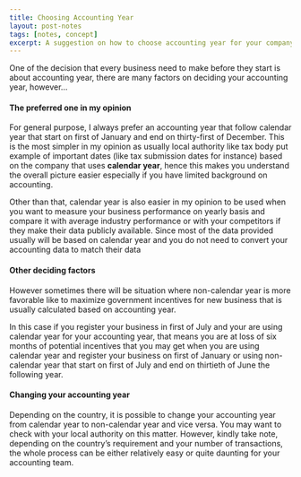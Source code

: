 ```yaml
---
title: Choosing Accounting Year
layout: post-notes
tags: [notes, concept]
excerpt: A suggestion on how to choose accounting year for your company
---
```


One of the decision that every business need to make before they start is about accounting year, there are many factors on deciding your accounting year, however…

#### The preferred one in my opinion
For general purpose, I always prefer an accounting year that follow calendar year that start on first of January and end on thirty-first of December. This is the most simpler in my opinion as usually local authority like tax body put example of important dates (like tax submission dates for instance) based on the company that uses <b>calendar year</b>, hence this makes you understand the overall picture easier especially if you have limited background on accounting.  

Other than that, calendar year is also easier in my opinion to be used when you want to measure your business performance on yearly basis and compare it with average industry performance or with your competitors if they make their data publicly available. Since most of the data provided usually will be based on calendar year and you do not need to convert your accounting data to match their data  

#### Other deciding factors
However sometimes there will be situation where non-calendar year is more favorable like to maximize government incentives for new business that is usually calculated based on accounting year.

In this case if you register your business in first of July and your are using calendar year for your accounting year, that means you are at loss of six months of potential incentives that you may get when you are using calendar year and register your business on first of January or using non-calendar year that start on first of July and end on thirtieth of June the following year.

#### Changing your accounting year
Depending on the country, it is possible to change your accounting year from calendar year to non-calendar year and vice versa. You may want to check with your local authority on this matter. However, kindly take note, depending on the country’s requirement and your number of transactions, the whole process can be either relatively easy or quite daunting for your accounting team.
